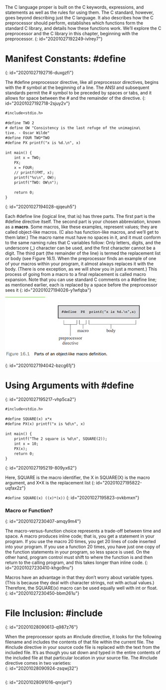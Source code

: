 The C language proper is built on the C keywords, expressions, and statements as well as the
rules for using them. The C standard, however, goes beyond describing just the C language. It
also describes how the C preprocessor should perform, establishes which functions form the standard C library, and details how these functions work. We’ll explore the C preprocessor and
the C library in this chapter, beginning with the preprocessor.
{: id="20201027192249-ivlrey7"}

# Manifest Constants: #define
{: id="20201027192716-duxgzfi"}

The #define preprocessor directive, like all preprocessor directives, begins with the # symbol
at the beginning of a line. The ANSI and subsequent standards permit the # symbol to be
preceded by spaces or tabs, and it allows for space between the # and the remainder of the
directive.
{: id="20201027192718-2sjuy2v"}

```
#include<stdio.h>

#define TWO 2
# define OW "Consistency is the last refuge of the unimagina\
tive. - Oscar Wilde"
#define FOUR TWO*TWO
#define PX printf("x is %d.\n", x)

int main() {
    int x = TWO;
    PX;
    x = FOUR;
    // printf(FMT, x);
    printf("%s\n", OW);
    printf("TWO: OW\n");

    return 0;
}
```
{: id="20201027194028-qjqeuh5"}

Each #define line (logical line, that is) has three parts. The first part is the #define directive
itself. The second part is your chosen abbreviation, known as a **macro**. Some macros, like these
examples, represent values; they are called object-like macros. (C also has function-like macros,
and we’ll get to them later.) The macro name must have no spaces in it, and it must conform
to the same naming rules that C variables follow: Only letters, digits, and the underscore (_)
character can be used, and the first character cannot be a digit. The third part (the remainder
of the line) is termed the replacement list or body (see Figure 16.1). When the preprocessor finds
an example of one of your macros within your program, it almost always replaces it with the
body. (There is one exception, as we will show you in just a moment.) This process of going
from a macro to a final replacement is called macro expansion. Note that you can use standard
C comments on a #define line; as mentioned earlier, each is replaced by a space before the
preprocessor sees it
{: id="20201027194026-y1wfqba"}

![16.1.png](assets/20201027194159-hysbzim-16.1.png)
{: id="20201027194042-bzcg61j"}

# Using Arguments with #define
{: id="20201027195217-vhp5ca2"}

```
#include<stdio.h>

#define SQUARE(x) x*x
#define PX(x) printf("x is %d\n", x)

int main() {
    printf("The 2 square is %d\n", SQUARE(2));
    int x = 10;
    PX(x);
    return 0;
}
```
{: id="20201027195219-809yx62"}

Here, SQUARE is the macro identifier, the X in SQUARE(X) is the macro argument, and X*X is the
replacement list
{: id="20201027195822-uqfax2z"}

`#define SQUARE(x) ((x)*(x))`
{: id="20201027195823-ovkbmxn"}

### Macro or Function?
{: id="20201027230407-amqy9m4"}

The macro-versus-function choice represents a trade-off between time and space. A macro
produces inline code; that is, you get a statement in your program. If you use the macro 20
times, you get 20 lines of code inserted into your program. If you use a function 20 times, you
have just one copy of the function statements in your program, so less space is used. On the
other hand, program control must shift to where the function is and then return to the calling
program, and this takes longer than inline code.
{: id="20201027230410-khgo9nu"}

Macros have an advantage in that they don’t worry about variable types. (This is because they
deal with character strings, not with actual values.) Therefore, the SQUARE(x) macro can be
used equally well with int or float.
{: id="20201027230450-bbm261u"}

# File Inclusion: #include
{: id="20201028090613-q987z76"}

When the preprocessor spots an #include directive, it looks for the following filename and
includes the contents of that file within the current file. The #include directive in your source
code file is replaced with the text from the included file. It’s as though you sat down and typed
in the entire contents of the included file at that particular location in your source file. The
#include directive comes in two varieties:  
{: id="20201028090924-zsqwj32"}

```c

```
{: id="20201028091016-qnrjsrl"}
